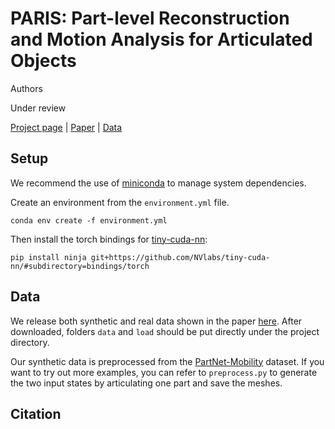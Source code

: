 # PARIS: Part-level Reconstruction and Motion Analysis for Articulated Objects

Authors

Under review

[Project page]() | [Paper]() | [Data](https://aspis.cmpt.sfu.ca/projects/paris/dataset.zip)

## Setup
We recommend the use of [miniconda](https://docs.conda.io/en/latest/miniconda.html) to manage system dependencies. 

Create an environment from the `environment.yml` file.
```
conda env create -f environment.yml
```

Then install the torch bindings for [tiny-cuda-nn](https://github.com/NVlabs/tiny-cuda-nn):
```
pip install ninja git+https://github.com/NVlabs/tiny-cuda-nn/#subdirectory=bindings/torch
```
## Data
We release both synthetic and real data shown in the paper [here](https://aspis.cmpt.sfu.ca/projects/paris/datasets.zip). After downloaded, folders `data` and `load` should be put directly under the project directory.

Our synthetic data is preprocessed from the [PartNet-Mobility](https://sapien.ucsd.edu/browse) dataset. If you want to try out more examples, you can refer to `preprocess.py` to generate the two input states by articulating one part and save the meshes.

## Citation